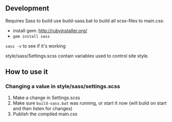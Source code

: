 ## Development

Requires Sass to build use build-sass.bat to build all scss-files to main.css:
 - install gem: http://rubyinstaller.org/
 - `gem install sass`
 
 `sass -v` to see if it's working
 
 style/sass/Settings.scss contain variables used to control site style.


## How to use it
### Changing a value in style/sass/settings.scss

1. Make a change in Settings.scss
2. Make sure `build-sass.bat` was running, or start it now (will build on start and then listen for changes)
3. Publish the compiled main.css

